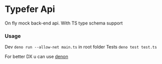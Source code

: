 # Typefer Api
On fly mock back-end api. With TS type schema support

### Usage
Dev ```deno run --allow-net main.ts``` in root folder
Tests ```deno test test.ts```

For better DX u can use [denon](https://deno.land/x/denon@2.5.0)
